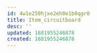 ```yaml
---
id: 4w1e259hjxe2eh0e1b0qgr0
title: Item_circuitboard
desc: ''
updated: 1681955246878
created: 1681955246878
---
```


